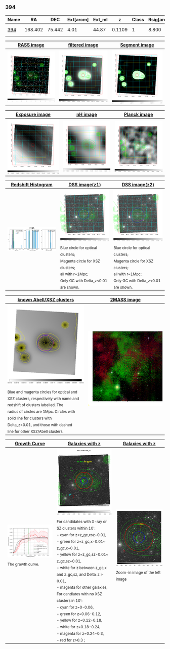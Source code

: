 <div STYLE="page-break-after: always;"></div>

### 394

|Name          |RA          |DEC      | Ext[arcm] | Ext_ml | z    | Class| Rsig[arcmin] | CRsig[c/s] | CR500[c/s] | R500[Mpc] |L500[erg/s]|F500[erg/s/cm^2]| M500[Msun]|Tx[keV]|beta|GC(XSZ,Delta_z<0.01)| GC(OPT,Delta_z<0.01)|GC|alias|
|--------------|------------|------------|---|---|-----------|--------|------|------|----|----|----|----|----|----|----|----|----|----|---|
|[394](script/394.md)     | 168.402       | 75.442       | 4.01    | 44.87   | 0.1109 | 1   | 8.800 |0.105 |0.101 |0.814 |5.813e+43 |1.838e-12 |1.705e+14 |3.081 |2.016 |-, |Wen, |Tar, A, |t195|

|[RASS image](../image/394/394_img.pdf)|[filtered image](../image/394/394_fil.pdf)|[Segment image](../image/394/394_seg.pdf)|
|-------------------|--------------------|-------------------|
| <img src="../image/394/394_img.png" width="300">  | <img src="../image/394/394_fil.png" width="300">   | <img src="../image/394/394_seg.png" width="300">  |

|[Exposure image](../image/394/394_mex.pdf)| [nH image](../image/394/394_nh.pdf)| [Planck image](../image/394/394_p.pdf)|
|-------------------|--------------------|-------------------|
|<img src="../image/394/394_mex.png" width="300">   | <img src="../image/394/394_nh.png" width="300">    | <img src="../image/394/394_p.png" width="300"> |

|[Redshift Histogram](../image/394/394_zg.pdf) | [DSS image(z1)](../image/394/394_dss_z1.pdf)      |  [DSS image(z2)](../image/394/394_dss_z2.pdf)    |
|-------------------|--------------------|-------------------|
|<img src="../image/394/394_zg.png" width="300"> |<img src="../image/394/394_dss_z1.png" width="300"> <sub><br>Blue circle for optical clusters; <br>Magenta circle for XSZ clusters; <br>all with r=1Mpc; <br>Only GC with Delta_z<0.01 are shown. </sub>| <img src="../image/394/394_dss_z2.png" width="300"><sub><br>Blue circle for optical clusters; <br>Magenta circle for XSZ clusters; <br>all with r=1Mpc; <br>Only GC with Delta_z<0.01 are shown. </sub> |

|[known Abell/XSZ clusters](../image/394/394_m.pdf) | [2MASS image](../image/394/394_2mass.pdf)      |
|-------------------|-------------------|
|<img src=../image/394/394_m.png width="300"> <sub><br>Blue and magenta circles for optical and <br>XSZ clusters, respectively with name and <br>redshift of clusters labelled. The <br>radius of circles are 1Mpc. Circles with <br>solid line for clusters with <br>Delta_z<0.01, and those with dashed <br>line for other XSZ/Abell clusters.        </sub>|<img src="../image/394/394_2mass.png" width="300">  |

|[Growth Curve](../image/394/394_gca_all.png) |[Galaxies with z](../image/394/394_opt_ned.pdf) |[Galaxies with z](../image/394/394_opt_ned_zoom.pdf) |
|-------------------|-------------------|-------------------|
| <img src="../image/394/394_gca_all.png" width="300"> <sub><br>The growth curve.</sub>| <img src=../image/394/394_opt_ned.png width="300"> <br><sub> For candidates with X-ray or SZ clusters within 10': <br> - cyan for z<z_gc,xsz-0.01, <br> - green for z=z_gc,x-0.01~ z_gc,x+0.01, <br> - yellow for z=z_gc,sz-0.01~ z_gc,sz+0.01, <br> - white for z between z_gc,x and z_gc,sz, and Delta_z > 0.01, <br> - magenta for other galaxies; <br>For candiates with no XSZ clusters in 10': <br> - cyan for z=0-0.06, <br> - green for z=0.06-0.12, <br> - yellow for z=0.12-0.18, <br> - white for z=0.18-0.24, <br> - magenta for z=0.24-0.3, <br> - red for z>0.3 ;  </sub>|<img src=../image/394/394_opt_ned_zoom.png width="300">  <br><sub> Zoom-in image of the left image</sub>|




